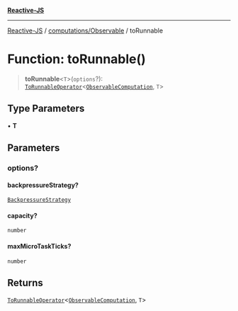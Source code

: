 [**Reactive-JS**](../../../README.md)

***

[Reactive-JS](../../../README.md) / [computations/Observable](../README.md) / toRunnable

# Function: toRunnable()

> **toRunnable**\<`T`\>(`options`?): [`ToRunnableOperator`](../../type-aliases/ToRunnableOperator.md)\<[`ObservableComputation`](../interfaces/ObservableComputation.md), `T`\>

## Type Parameters

• **T**

## Parameters

### options?

#### backpressureStrategy?

[`BackpressureStrategy`](../../../utils/type-aliases/BackpressureStrategy.md)

#### capacity?

`number`

#### maxMicroTaskTicks?

`number`

## Returns

[`ToRunnableOperator`](../../type-aliases/ToRunnableOperator.md)\<[`ObservableComputation`](../interfaces/ObservableComputation.md), `T`\>
